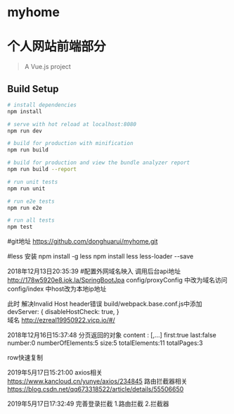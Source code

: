 # myhome
个人网站前端部分
=======
> A Vue.js project

## Build Setup

``` bash
# install dependencies
npm install

# serve with hot reload at localhost:8080
npm run dev

# build for production with minification
npm run build

# build for production and view the bundle analyzer report
npm run build --report

# run unit tests
npm run unit

# run e2e tests
npm run e2e

# run all tests
npm test
```
#git地址
https://github.com/donghuarui/myhome.git


#less 安装
npm install -g less
npm install less less-loader --save

2018年12月13日20:35:39
#配置外网域名映入
调用后台api地址  http://178w5920e8.iok.la/SpringBootJpa
config/proxyConfig 中改为域名访问
config/index  中host改为本地ip地址

此时
解决Invalid Host header错误
build/webpack.base.conf.js中添加  
  devServer: {
       disableHostCheck: true,
     }  
域名 http://ezreal19950922.vicp.io/#/



2018年12月16日15:37:48
分页返回的对象
content
:
[,…]
first:true
last:false
number:0
numberOfElements:5
size:5
totalElements:11
totalPages:3

row快速复制
 <Row type="flex" justify="center" >
        <Col></Col>
 </Row>
 
2019年5月17日15:21:00
 axios相关
 https://www.kancloud.cn/yunye/axios/234845
 路由拦截器相关
 https://blog.csdn.net/qq673318522/article/details/55506650
 
2019年5月17日17:32:49
完善登录拦截
1.路由拦截
2.拦截器